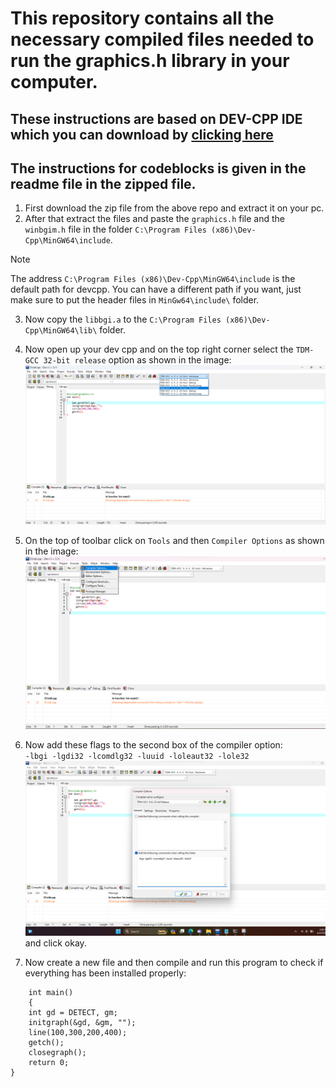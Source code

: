 # This repository contains all the necessary compiled files needed to run the graphics.h library in your computer.
## These instructions are based on DEV-CPP IDE which you can download by [clicking here](https://sourceforge.net/projects/orwelldevcpp/files/latest/download)
## The instructions for codeblocks is given in the readme file in the zipped file.

1. First download the zip file from the above repo and extract it on your pc.
2. After that extract the files and paste the `graphics.h` file  and the `winbgim.h` file in the folder `C:\Program Files (x86)\Dev-Cpp\MinGW64\include`.
> [!NOTE]
> The address `C:\Program Files (x86)\Dev-Cpp\MinGW64\include` is the default path for devcpp. You can have a different path if you want,
> just make sure to put the header files in `MinGw64\include\` folder.

3. Now copy the `libbgi.a` to the `C:\Program Files (x86)\Dev-Cpp\MinGW64\lib\` folder.
4. Now open up your dev cpp and on the top right corner select the `TDM-GCC 32-bit release` option as shown in the image:
 ![Screenshot](screen.png)

5. On the top of toolbar click on `Tools` and then `Compiler Options` as shown in the image:
![Screenshot](screen2.png)

6. Now add these flags to the second box of the compiler option: 
<br>`-lbgi -lgdi32 -lcomdlg32 -luuid -loleaut32 -lole32`</br>
![Screenshot](screen3.png) 
and click okay.
7. Now create a new file and then compile and run this program to check if everything has been installed properly:
``` # include<graphics.h>
    int main()
    {
	int gd = DETECT, gm;
	initgraph(&gd, &gm, "");
	line(100,300,200,400);
	getch();
	closegraph();
	return 0;
}

